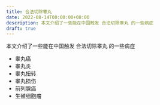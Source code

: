```yaml
---
title: 合法切除睾丸
date: 2022-08-14T00:00:00+08:00
description: 本文介绍了一些能在中国触发 合法切除睾丸 的一些病症
draft: true
---
```


本文介绍了一些能在中国触发 合法切除睾丸 的一些病症

- 睾丸癌
- 睾丸炎
- 睾丸扭转
- 睾丸损伤
- 前列腺癌
- 生殖细胞瘤
